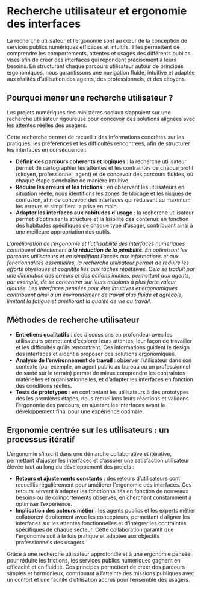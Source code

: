 # Recherche utilisateur et ergonomie des interfaces

La recherche utilisateur et l’ergonomie sont au cœur de la conception de services publics numériques efficaces et intuitifs. Elles permettent de comprendre les comportements, attentes et usages des différents publics visés afin de créer des interfaces qui répondent précisément à leurs besoins. En structurant chaque parcours utilisateur autour de principes ergonomiques, nous garantissons une navigation fluide, intuitive et adaptée aux réalités d’utilisation des agents, des professionnels, et des citoyens.

## Pourquoi mener une recherche utilisateur  ?
Les projets numériques des ministères sociaux s’appuient sur une recherche utilisateur rigoureuse pour concevoir des solutions alignées avec les attentes réelles des usagers. 

Cette recherche permet de recueillir des informations concrètes sur les pratiques, les préférences et les difficultés rencontrées, afin de structurer les interfaces en conséquence :
- **Définir des parcours cohérents et logiques** : la recherche utilisateur permet de cartographier les attentes et les contraintes de chaque profil (citoyen, professionnel, agent) et de concevoir des parcours fluides, où chaque étape s’enchaîne de manière intuitive.
- **Réduire les erreurs et les frictions** : en observant les utilisateurs en situation réelle, nous identifions les zones de blocage et les risques de confusion, afin de concevoir des interfaces qui réduisent au maximum les erreurs et simplifient la prise en main.
- **Adapter les interfaces aux habitudes d'usage** : la recherche utilisateur permet d’optimiser la structure et la lisibilité des contenus en fonction des habitudes spécifiques de chaque type d’usager, contribuant ainsi à une meilleure appropriation des outils.

*L’amélioration de l’ergonomie et l’utilisabilité des interfaces numériques contribuent directement **à la réduction de la pénibilité**. En optimisant les parcours utilisateurs et en simplifiant l’accès aux informations et aux fonctionnalités essentielles, la recherche utilisateur permet de réduire les efforts physiques et cognitifs liés aux tâches répétitives. Cela se traduit par une diminution des erreurs et des actions inutiles, permettant aux agents, par exemple,  de se concentrer sur leurs missions à plus forte valeur ajoutée. Les interfaces pensées pour être intuitives et ergonomiques contribuent ainsi à un environnement de travail plus fluide et agréable, limitant la fatigue et améliorant la qualité de vie au travail.*

## Méthodes de recherche utilisateur
- **Entretiens qualitatifs** : des discussions en profondeur avec les utilisateurs permettent d’explorer leurs attentes, leur façon de travailler et les difficultés qu’ils rencontrent. Ces informations guident le design des interfaces et aident à proposer des solutions ergonomiques.
- **Analyse de l’environnement de travail** : observer l’utilisateur dans son contexte (par exemple, un agent public au bureau ou un professionnel de santé sur le terrain) permet de mieux comprendre les contraintes matérielles et organisationnelles, et d’adapter les interfaces en fonction des conditions réelles.
- **Tests de prototypes** : en confrontant les utilisateurs à des prototypes dès les premières étapes, nous recueillons leurs réactions et validons l’ergonomie des parcours, en ajustant les interfaces avant le développement final pour une expérience optimale.

## Ergonomie centrée sur les utilisateurs : un processus itératif
L’ergonomie s’inscrit dans une démarche collaborative et itérative, permettant d’ajuster les interfaces et d’assurer une satisfaction utilisateur élevée tout au long du développement des projets :
- **Retours et ajustements constants** : des retours d’utilisateurs sont recueillis régulièrement pour améliorer l’ergonomie des interfaces. Ces retours servent à adapter les fonctionnalités en fonction de nouveaux besoins ou de comportements observés, en cherchant constamment à optimiser l’expérience.
- **Implication des acteurs métier** : les agents publics et les experts métier collaborent étroitement avec les concepteurs, permettant d’aligner les interfaces sur les attentes fonctionnelles et d’intégrer les contraintes spécifiques de chaque secteur. Cette collaboration garantit que l'ergonomie soit à la fois pratique et adaptée aux objectifs professionnels des usagers.

Grâce à une recherche utilisateur approfondie et à une ergonomie pensée pour réduire les frictions, les services publics numériques gagnent en efficacité et en fluidité. Ces principes permettent de créer des parcours simples et harmonieux, contribuant à l’atteinte des missions publiques avec un confort et une facilité d’utilisation accrus pour l’ensemble des usagers.
